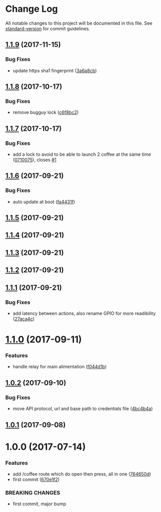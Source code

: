 # Change Log

All notable changes to this project will be documented in this file. See [standard-version](https://github.com/conventional-changelog/standard-version) for commit guidelines.

<a name="1.1.9"></a>
## [1.1.9](https://github.com/denouche/arduino-tassimo/compare/v1.1.8...v1.1.9) (2017-11-15)


### Bug Fixes

* update https sha1 fingerprint ([3a6a8cb](https://github.com/denouche/arduino-tassimo/commit/3a6a8cb))



<a name="1.1.8"></a>
## [1.1.8](https://github.com/denouche/arduino-tassimo/compare/v1.1.7...v1.1.8) (2017-10-17)


### Bug Fixes

* remove bugguy lock ([c6f8bc2](https://github.com/denouche/arduino-tassimo/commit/c6f8bc2))



<a name="1.1.7"></a>
## [1.1.7](https://github.com/denouche/arduino-tassimo/compare/v1.1.6...v1.1.7) (2017-10-17)


### Bug Fixes

* add a lock to avoid to be able to launch 2 coffee at the same time ([0710075](https://github.com/denouche/arduino-tassimo/commit/0710075)), closes [#1](https://github.com/denouche/arduino-tassimo/issues/1)



<a name="1.1.6"></a>
## [1.1.6](https://github.com/denouche/arduino-tassimo/compare/v1.1.5...v1.1.6) (2017-09-21)


### Bug Fixes

* auto update at boot ([fa4431f](https://github.com/denouche/arduino-tassimo/commit/fa4431f))



<a name="1.1.5"></a>
## [1.1.5](https://github.com/denouche/arduino-tassimo/compare/v1.1.4...v1.1.5) (2017-09-21)



<a name="1.1.4"></a>
## [1.1.4](https://github.com/denouche/arduino-tassimo/compare/v1.1.3...v1.1.4) (2017-09-21)



<a name="1.1.3"></a>
## [1.1.3](https://github.com/denouche/arduino-tassimo/compare/v1.1.2...v1.1.3) (2017-09-21)



<a name="1.1.2"></a>
## [1.1.2](https://github.com/denouche/arduino-tassimo/compare/v1.1.1...v1.1.2) (2017-09-21)



<a name="1.1.1"></a>
## [1.1.1](https://github.com/denouche/arduino-tassimo/compare/v1.1.0...v1.1.1) (2017-09-21)


### Bug Fixes

* add latency between actions, also rename GPIO for more readibility ([27aca4c](https://github.com/denouche/arduino-tassimo/commit/27aca4c))



<a name="1.1.0"></a>
# [1.1.0](https://github.com/denouche/arduino-tassimo/compare/v1.0.2...v1.1.0) (2017-09-11)


### Features

* handle relay for main alimentation ([f044d1b](https://github.com/denouche/arduino-tassimo/commit/f044d1b))



<a name="1.0.2"></a>
## [1.0.2](https://github.com/denouche/arduino-tassimo/compare/v1.0.1...v1.0.2) (2017-09-10)


### Bug Fixes

* move API protocol, url and base path to credentials file ([4bc4b4a](https://github.com/denouche/arduino-tassimo/commit/4bc4b4a))



<a name="1.0.1"></a>
## [1.0.1](https://github.com/denouche/arduino-tassimo/compare/v1.0.0...v1.0.1) (2017-09-08)



<a name="1.0.0"></a>
# 1.0.0 (2017-07-14)


### Features

* add /coffee route which do open then press, all in one ([764650d](https://github.com/denouche/arduino-tassimo/commit/764650d))
* first commit ([670e1f2](https://github.com/denouche/arduino-tassimo/commit/670e1f2))


### BREAKING CHANGES

* first commit, major bump
